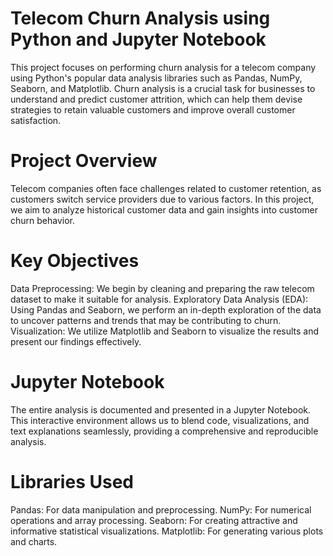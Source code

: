 # Telecom Churn Analysis using Python and Jupyter Notebook

This project focuses on performing churn analysis for a telecom company using Python's popular data analysis libraries such as Pandas, NumPy, Seaborn, and Matplotlib. Churn analysis is a crucial task for businesses to understand and predict customer attrition, which can help them devise strategies to retain valuable customers and improve overall customer satisfaction.

# Project Overview

Telecom companies often face challenges related to customer retention, as customers switch service providers due to various factors. In this project, we aim to analyze historical customer data and gain insights into customer churn behavior.

# Key Objectives

Data Preprocessing: We begin by cleaning and preparing the raw telecom dataset to make it suitable for analysis.
Exploratory Data Analysis (EDA): Using Pandas and Seaborn, we perform an in-depth exploration of the data to uncover patterns and trends that may be contributing to churn.
Visualization: We utilize Matplotlib and Seaborn to visualize the results and present our findings effectively.

# Jupyter Notebook

The entire analysis is documented and presented in a Jupyter Notebook. This interactive environment allows us to blend code, visualizations, and text explanations seamlessly, providing a comprehensive and reproducible analysis.

# Libraries Used

Pandas: For data manipulation and preprocessing.
NumPy: For numerical operations and array processing.
Seaborn: For creating attractive and informative statistical visualizations.
Matplotlib: For generating various plots and charts.








